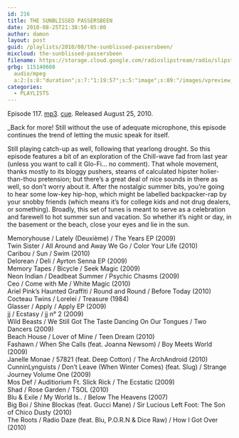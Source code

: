 ```yaml
---
id: 216
title: THE SUNBLISSED PASSERSBEEN
date: 2010-08-25T21:38:50-05:00
author: damon
layout: post
guid: /playlists/2010/08/the-sunblissed-passersbeen/
mixcloud: the-sunblissed-passersbeen
filename: https://storage.cloud.google.com/radioslipstream/radio/slipstream-117.mp3
grbg: 115140608
  audio/mpeg
  a:2:{s:8:"duration";s:7:"1:19:57";s:5:"image";s:89:"/images/vpreview_center.png";}
categories:
  - PLAYLISTS
---
```


Episode 117. [mp3](https://storage.cloud.google.com/radioslipstream/radio/slipstream-117.mp3). [cue](https://storage.cloud.google.com/radioslipstream/radio/slipstream-117.cue). Released August 25, 2010.

\_Back for more! Still without the use of adequate microphone, this episode continues the trend of letting the music speak for itself.</p>

Still playing catch-up as well, following that yearlong drought. So this episode features a bit of an exploration of the Chill-wave fad from last year (unless you want to call it Glo-Fi… no comment). That whole movement, thanks mostly to its bloggy pushers, steams of calculated hipster holier-than-thou pretension; but there’s a great deal of nice sounds in there as well, so don’t worry about it. After the nostalgic summer bits, you’re going to hear some low-key hip-hop, which might be labelled backpacker-rap by your snobby friends (which means it’s for college kids and not drug dealers, or something). Broadly, this set of tunes is meant to serve as a celebration and farewell to hot summer sun and vacation. So whether it’s night or day, in the basement or the beach, close your eyes and lie in the sun.</em>

Memoryhouse / Lately (Deuxième) / The Years EP (2009)  
Twin Sister / All Around and Away We Go / Color Your Life (2010)  
Caribou / Sun / Swim (2010)  
Delorean / Deli / Ayrton Senna EP (2009)  
Memory Tapes / Bicycle / Seek Magic (2009)  
Neon Indian / Deadbeat Summer / Psychic Chasms (2009)  
Ceo / Come with Me / White Magic (2010)  
Ariel Pink’s Haunted Graffiti / Round and Round / Before Today (2010)  
Cocteau Twins / Lorelei / Treasure (1984)  
Glasser / Apply / Apply EP (2009)  
jj / Ecstasy / jj n° 2 (2009)  
Wild Beasts / We Still Got The Taste Dancing On Our Tongues / Two Dancers (2009)  
Beach House / Lover of Mine / Teen Dream (2010)  
Fashawn / When She Calls (feat. Joanna Newsom) / Boy Meets World (2009)  
Janelle Monae / 57821 (feat. Deep Cotton) / The ArchAndroid (2010)  
CunninLynguists / Don’t Leave (When Winter Comes) (feat. Slug) / Strange Journey Volume One (2009)  
Mos Def / Auditiorium Ft. Slick Rick / The Ecstatic (2009)  
Shad / Rose Garden / TSOL (2010)  
Blu & Exile / My World Is.. / Below The Heavens (2007)  
Big Boi / Shine Blockas (feat. Gucci Mane) / Sir Lucious Left Foot: The Son of Chico Dusty (2010)  
The Roots / Radio Daze (feat. Blu, P.O.R.N & Dice Raw) / How I Got Over (2010)
